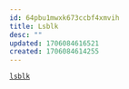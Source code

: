 ```yaml
---
id: 64pbu1mwxk673ccbf4xmvih
title: Lsblk
desc: ""
updated: 1706084616521
created: 1706084614255
---
```


[`lsblk`](https://www.geeksforgeeks.org/lsblk-command-in-linux-with-examples/?ref=header_search)
